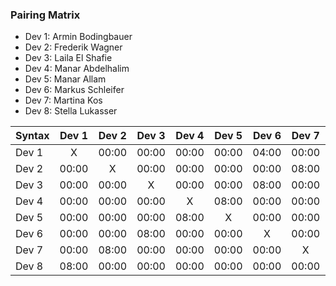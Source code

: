 

### Pairing Matrix

* Dev 1: Armin Bodingbauer
* Dev 2: Frederik Wagner
* Dev 3: Laila El Shafie
* Dev 4: Manar Abdelhalim 
* Dev 5: Manar Allam
* Dev 6: Markus Schleifer
* Dev 7: Martina Kos
* Dev 8: Stella Lukasser

| Syntax      | Dev 1   	  | Dev 2   	  | Dev 3   	  | Dev 4   	  | Dev 5   	  | Dev 6   	  | Dev 7   	  | Dev 8   	  |
| :---        |    :----:   |    :----:   |    :----:   |    :----:   |    :----:   |    :----:   |    :----:   |    :----:   |
| Dev 1       | X           | 00:00       | 00:00       | 00:00       | 00:00       | 04:00       | 00:00       | 08:00       |
| Dev 2       | 00:00       | X           | 00:00       | 00:00       | 00:00       | 00:00       | 08:00       | 04:00       |
| Dev 3       | 00:00       | 00:00       | X           | 00:00       | 00:00       | 08:00       | 00:00       | 00:00       |
| Dev 4       | 00:00       | 00:00       | 00:00       | X           | 08:00       | 00:00       | 00:00       | 00:00       |
| Dev 5       | 00:00       | 00:00       | 00:00       | 08:00       | X           | 00:00       | 00:00       | 00:00       |
| Dev 6       | 00:00       | 00:00       | 08:00       | 00:00       | 00:00       | X           | 00:00       | 00:00       |
| Dev 7       | 00:00       | 08:00       | 00:00       | 00:00       | 00:00       | 00:00       | X           | 00:00       |
| Dev 8       | 08:00       | 00:00       | 00:00       | 00:00       | 00:00       | 00:00       | 00:00       | X           |
